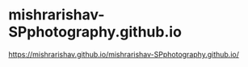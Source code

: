 # mishrarishav-SPphotography.github.io

https://mishrarishav.github.io/mishrarishav-SPphotography.github.io/
